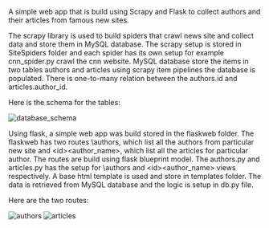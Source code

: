 A simple web app that is build using Scrapy and Flask to collect authors and their articles from famous new sites.

The scrapy library is used to build spiders that crawl news site and collect data and store them in MySQL database. The scrapy setup is stored in SiteSpiders folder and each spider has its own setup for example cnn_spider.py crawl the cnn website. MySQL database store the items in two tables authors and articles using scrapy item pipelines the database is populated. There is one-to-many relation between the authors.id and articles.author_id. 

Here is the schema for the tables:

![database_schema](https://github.com/UsmanCanCode/Journalist/assets/86849038/aef8497a-b617-4ee3-b71e-90e622a901fc)

Using flask, a simple web app was build stored in the flaskweb folder. The flaskweb has two routes \authors, which list all the authors from particular new site and \<id>\<author_name>, which list all the articles for particular author. The routes are build using flask blueprint model. The authors.py and articles.py has the setup for \authors and  \<id>\<author_name> views respectively. A base html template is used and store in templates folder. The data is retrieved from MySQL database and the logic is setup in db.py file. 

Here are the two routes:

![authors](https://github.com/UsmanCanCode/Journalist/assets/86849038/b1f35ab8-3784-4c44-b769-d0ac01927177)
![articles](https://github.com/UsmanCanCode/Journalist/assets/86849038/9a8dbb16-bb62-471b-8ed5-ce6043b86cd0)
